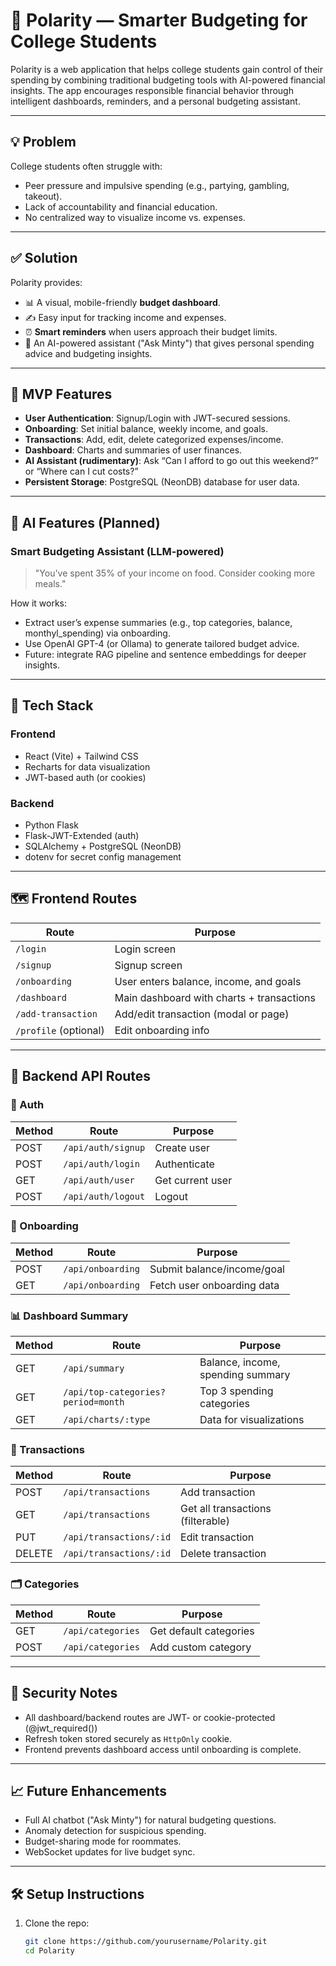 # 🧠 Polarity — Smarter Budgeting for College Students

Polarity is a web application that helps college students gain control of their spending by combining traditional budgeting tools with AI-powered financial insights. The app encourages responsible financial behavior through intelligent dashboards, reminders, and a personal budgeting assistant.

---

## 💡 Problem

College students often struggle with:

- Peer pressure and impulsive spending (e.g., partying, gambling, takeout).
- Lack of accountability and financial education.
- No centralized way to visualize income vs. expenses.

---

## ✅ Solution

Polarity provides:

- 📊 A visual, mobile-friendly **budget dashboard**.
- ✍️ Easy input for tracking income and expenses.
- ⏰ **Smart reminders** when users approach their budget limits.
- 🤖 An AI-powered assistant ("Ask Minty") that gives personal spending advice and budgeting insights.

---

## 🚀 MVP Features

- **User Authentication**: Signup/Login with JWT-secured sessions.
- **Onboarding**: Set initial balance, weekly income, and goals.
- **Transactions**: Add, edit, delete categorized expenses/income.
- **Dashboard**: Charts and summaries of user finances.
- **AI Assistant (rudimentary)**: Ask “Can I afford to go out this weekend?” or “Where can I cut costs?”
- **Persistent Storage**: PostgreSQL (NeonDB) database for user data.

---

## 🧠 AI Features (Planned)

### Smart Budgeting Assistant (LLM-powered)
> "You've spent 35% of your income on food. Consider cooking more meals."

How it works:

- Extract user’s expense summaries (e.g., top categories, balance, monthyl_spending) via onboarding.
- Use OpenAI GPT-4 (or Ollama) to generate tailored budget advice.
- Future: integrate RAG pipeline and sentence embeddings for deeper insights.


---

## 🧱 Tech Stack

### Frontend
- React (Vite) + Tailwind CSS
- Recharts for data visualization
- JWT-based auth (or cookies)

### Backend
- Python Flask
- Flask-JWT-Extended (auth)
- SQLAlchemy + PostgreSQL (NeonDB)
- dotenv for secret config management

---

## 🗺️ Frontend Routes

| Route | Purpose |
|-------|---------|
| `/login` | Login screen |
| `/signup` | Signup screen |
| `/onboarding` | User enters balance, income, and goals |
| `/dashboard` | Main dashboard with charts + transactions |
| `/add-transaction` | Add/edit transaction (modal or page) |
| `/profile` (optional) | Edit onboarding info |

---

## 📡 Backend API Routes

### 🔐 Auth

| Method | Route | Purpose |
|--------|-------|---------|
| POST | `/api/auth/signup` | Create user |
| POST | `/api/auth/login` | Authenticate |
| GET  | `/api/auth/user` | Get current user |
| POST | `/api/auth/logout` | Logout |

### 👋 Onboarding

| Method | Route | Purpose |
|--------|-------|---------|
| POST | `/api/onboarding` | Submit balance/income/goal |
| GET  | `/api/onboarding` | Fetch user onboarding data |

### 📊 Dashboard Summary

| Method | Route | Purpose |
|--------|-------|---------|
| GET | `/api/summary` | Balance, income, spending summary |
| GET | `/api/top-categories?period=month` | Top 3 spending categories |
| GET | `/api/charts/:type` | Data for visualizations |

### 💸 Transactions

| Method | Route | Purpose |
|--------|-------|---------|
| POST | `/api/transactions` | Add transaction |
| GET | `/api/transactions` | Get all transactions (filterable) |
| PUT | `/api/transactions/:id` | Edit transaction |
| DELETE | `/api/transactions/:id` | Delete transaction |

### 🗂️ Categories

| Method | Route | Purpose |
|--------|-------|---------|
| GET | `/api/categories` | Get default categories |
| POST | `/api/categories` | Add custom category |

---

## 🔐 Security Notes

- All dashboard/backend routes are JWT- or cookie-protected (@jwt_required())
- Refresh token stored securely as `HttpOnly` cookie.
- Frontend prevents dashboard access until onboarding is complete.

---

## 📈 Future Enhancements

- Full AI chatbot ("Ask Minty") for natural budgeting questions.
- Anomaly detection for suspicious spending.
- Budget-sharing mode for roommates.
- WebSocket updates for live budget sync.

---

## 🛠️ Setup Instructions

1. Clone the repo:

   ```bash
   git clone https://github.com/yourusername/Polarity.git
   cd Polarity
